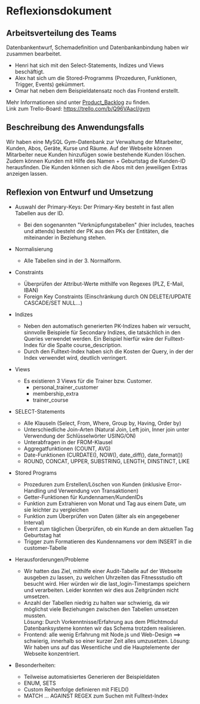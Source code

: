 # Reflexionsdokument 

## Arbeitsverteilung des Teams
Datenbankentwurf, Schemadefinition und Datenbankanbindung haben wir zusammen bearbeitet.
- Henri hat sich mit den Select-Statements, Indizes und Views beschäftigt. 
- Alex hat sich um die Stored-Programms (Prozeduren, Funktionen, Trigger, Events) gekümmert.
- Omar hat neben dem Beispieldatensatz noch das Frontend erstellt.  

Mehr Informationen sind unter [Product_Backlog](Product_Backlog.PNG) zu finden.  
Link zum Trello-Board: https://trello.com/b/Q96VAacI/gym

## Beschreibung des Anwendungsfalls

Wir haben eine MySQL Gym-Datenbank zur Verwaltung der Mitarbeiter, Kunden, Abos, Geräte, Kurse und Räume. 
Auf der Webseite können Mitarbeiter neue Kunden hinzufügen sowie bestehende Kunden löschen. Zudem können Kunden mit Hilfe des Namen + Geburtstag die Kunden-ID herausfinden.
Die Kunden können sich die Abos mit den jeweiligen Extras anzeigen lassen.  

## Reflexion von Entwurf und Umsetzung

- Auswahl der Primary-Keys: Der Primary-Key besteht in fast allen Tabellen aus der ID.   
  - Bei den sogenannten "Verknüpfungstabellen" (hier includes, teaches und attends) besteht der PK aus den PKs der Entitäten, die miteinander in Beziehung stehen. 
- Normalisierung
  - Alle Tabellen sind in der 3. Normalform. 
- Constraints
  - Überprüfen der Attribut-Werte mithilfe von Regexes (PLZ, E-Mail, IBAN)
  - Foreign Key Constraints (Einschränkung durch ON DELETE/UPDATE CASCADE/SET NULL...)
- Indizes
  - Neben den automatisch generierten PK-Indizes haben wir versucht, sinnvolle Beispiele für Secondary Indizes, die tatsächlich in den Queries verwendet werden. Ein Beispiel hierfür wäre der Fulltext-Index für die Spalte course_description.
  - Durch den Fulltext-Index haben sich die Kosten der Query, in der der Index verwendet wird, deutlich verringert.
- Views
  - Es existieren 3 Views für die Trainer bzw. Customer. 
    - personal_trainer_customer
    - membership_extra
    - trainer_course
- SELECT-Statements 
  - Alle Klauseln (Select, From, Where, Group by, Having, Order by)
  - Unterschiedliche Join-Arten (Natural Join, Left join, Inner join unter Verwendung der Schlüsselwörter USING/ON)
  - Unterabfragen in der FROM-Klausel
  - Aggregatfunktionen (COUNT, AVG)
  - Date-Funktionen (CURDATE(), NOW(), date_diff(), date_format())
  - ROUND, CONCAT, UPPER, SUBSTRING, LENGTH, DINSTINCT, LIKE
- Stored Programs
  - Prozeduren zum Erstellen/Löschen von Kunden (inklusive Error-Handling und Verwendung von Transaktionen)
  - Getter-Funktionen für Kundennamen/KundenIDs
  - Funktion zum Extrahieren von Monat und Tag aus einem Date, um sie leichter zu vergleichen
  - Funktion zum Überprüfen von Daten (älter als ein angegebener Interval)
  - Event zum täglichen Überprüfen, ob ein Kunde an dem aktuellen Tag Geburtstag hat
  - Trigger zum Formatieren des Kundennamens vor dem INSERT in die customer-Tabelle

- Herausforderungen/Probleme
  - Wir hatten das Ziel, mithilfe einer Audit-Tabelle auf der Webseite ausgeben zu lassen, zu welchen Uhrzeiten das Fitnessstudio oft besucht wird. Hier würden wir die last_login-Timestamps speichern und verarbeiten. Leider konnten wir dies aus Zeitgründen nicht umsetzen.
  - Anzahl der Tabellen niedrig zu halten war schwierig, da wir möglichst viele Beziehungen zwischen den Tabellen umsetzen mussten.  
  Lösung: Durch Vorkenntnisse/Erfahrung aus dem Pflichtmodul Datenbanksysteme konnten wir das Schema trotzdem realisieren.
  - Frontend: alle wenig Erfahrung mit Node.js und Web-Design ==> schwierig, innerhalb so einer kurzer Zeit alles umzusetzen. 
  Lösung: Wir haben uns auf das Wesentliche und die Hauptelemente der Webseite konzentriert.  

- Besonderheiten:
  - Teilweise automatisiertes Generieren der Beispieldaten
  - ENUM, SETS
  - Custom Reihenfolge definieren mit FIELD()
  - MATCH ... AGAINST REGEX zum Suchen mit Fulltext-Index

